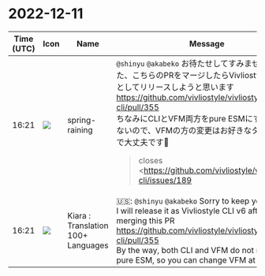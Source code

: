# 2022-12-11

|Time (UTC)|Icon|Name|Message|
|---|---|---|---|
|16:21|![](https://secure.gravatar.com/avatar/1ac180f0868137292905c311b5fff781.jpg?s=72&d=https%3A%2F%2Fa.slack-edge.com%2Fdf10d%2Fimg%2Favatars%2Fava_0021-72.png)|spring-raining|`@shinyu` `@akabeko` お待たせしてすみませんでした、こちらのPRをマージしたらVivliostyle CLI v6としてリリースしようと思います <https://github.com/vivliostyle/vivliostyle-cli/pull/355><br>ちなみにCLIとVFM両方をpure ESMにする必要はないので、VFMの方の変更はお好きなタイミングで大丈夫です🙏<br><blockquote>closes <https://github.com/vivliostyle/vivliostyle-cli/issues/189|#189><br><br>This PR makes Vivliostyle CLI pure ESM. I believe the Node.js environment which supports ES modules became popular and at least users using Vivliostyle CLI v5 (<https://github.com/vivliostyle/vivliostyle-cli/commit/9407f88f9c3aee28e3845d1bb9b0ad61efb4a389|9407f88>) are ESM-ready.<br><br>*Changes*<br><br>• CLI now supports ESM style vivliostyle.config.js.<br><br><pre>export default {<br>  title: 'title',<br>  author: 'spring-raining',<br>  output: 'draft.pdf',<br>  ...<br>};</pre><br><br>• Consider `vivliostyle.config.mjs` and `vivliostyle.config.cjs` if exists. (Normally, we don't have to use `.mjs` or `.cjs`. Node.js looks at the module format context and will output errors only we need to specify it explicitly.)</blockquote>|
|16:21|![](https://avatars.slack-edge.com/2021-08-02/2324149410423_2aa7423c4133ecb9f168_72.png)|Kiara : Translation 100+ Languages|🇺🇸: `@shinyu` `@akabeko` Sorry to keep you waiting, I will release it as Vivliostyle CLI v6 after merging this PR <https://github.com/vivliostyle/vivliostyle-cli/pull/355><br>By the way, both CLI and VFM do not need to be pure ESM, so you can change VFM at any time🙏|
